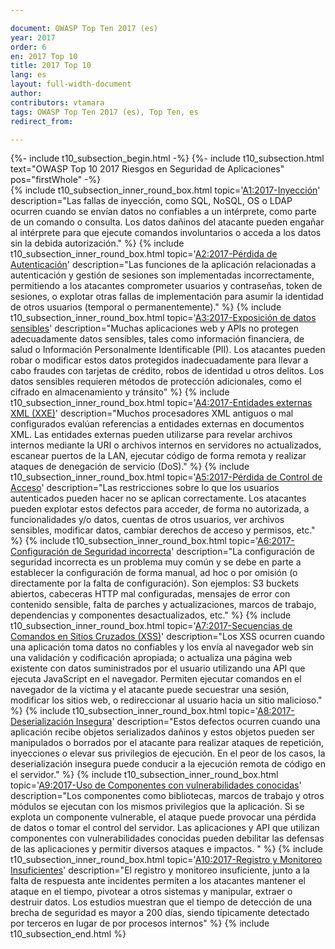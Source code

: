 ```yaml
---

document: OWASP Top Ten 2017 (es)
year: 2017
order: 6
en: 2017 Top 10
title: 2017 Top 10
lang: es
layout: full-width-document
author:
contributors: vtamara
tags: OWASP Top Ten 2017 (es), Top Ten, es
redirect_from:

---
```


{%- include t10_subsection_begin.html -%}
{%- include t10_subsection.html text="OWASP Top 10 2017 Riesgos en Seguridad de
Aplicaciones" pos="firstWhole" -%}
<br>
{% include t10_subsection_inner_round_box.html
   topic='[A1:2017-Inyección](A1_2017-Inyección)'
   description="Las fallas de inyección, como SQL, NoSQL, OS o LDAP ocurren 
   cuando se envían datos no confiables a un intérprete, como parte de un 
   comando o consulta. Los datos dañinos del atacante pueden engañar al 
   intérprete para que ejecute comandos involuntarios o acceda a los datos 
   sin la debida autorización."
%}
{% include t10_subsection_inner_round_box.html
   topic='[A2:2017-Pérdida de Autenticación](A2_2017-Pérdida_de_Autenticación)'
   description="Las funciones de la aplicación relacionadas a autenticación y
   gestión de sesiones son implementadas incorrectamente, permitiendo a los 
   atacantes comprometer usuarios y contraseñas, token de sesiones, o 
   explotar otras fallas de implementación para asumir la identidad de 
   otros usuarios (temporal o permanentemente)."
%}
{% include t10_subsection_inner_round_box.html
   topic='[A3:2017-Exposición de datos sensibles](A3_2017-Exposición_de_datos_sensibles)'
   description="Muchas aplicaciones web y APIs no protegen adecuadamente datos
   sensibles, tales como información financiera, de salud o Información 
   Personalmente Identificable (PII). Los atacantes pueden robar o 
   modificar estos datos protegidos inadecuadamente para llevar a cabo 
   fraudes con tarjetas de crédito, robos de identidad u otros delitos. 
   Los datos sensibles requieren métodos de protección adicionales, 
   como el cifrado en almacenamiento y tránsito"
%}
{% include t10_subsection_inner_round_box.html
   topic='[A4:2017-Entidades externas XML (XXE)](A4_2017-Entidades_externas_XML_(XXE))'
   description="Muchos procesadores XML antiguos o mal configurados evalúan
   referencias a entidades externas en documentos XML. Las entidades externas 
   pueden utilizarse para revelar archivos internos mediante la URI 
   o archivos internos en servidores no actualizados, escanear puertos de
   la LAN, ejecutar código de forma remota y realizar ataques de 
   denegación de servicio (DoS)."
%}
{% include t10_subsection_inner_round_box.html
   topic='[A5:2017-Pérdida de Control de Acceso](A5_2017-Pérdida_de_Control_de_Acceso)'
   description="Las restricciones sobre lo que los usuarios autenticados 
   pueden hacer no se aplican correctamente. Los atacantes pueden explotar 
   estos defectos para acceder, de forma no autorizada, a funcionalidades 
   y/o datos, cuentas de otros usuarios, ver archivos sensibles,
   modificar datos, cambiar derechos de acceso y permisos, etc."
%}
{% include t10_subsection_inner_round_box.html
   topic='[A6:2017-Configuración de Seguridad incorrecta](A6_2017-Configuración_de_Seguridad_incorrecta)'
   description="La configuración de seguridad incorrecta es un problema muy
   común y se debe en parte a establecer la configuración de forma manual, 
   ad hoc o por omisión (o directamente por la falta de configuración). 
   Son ejemplos: S3 buckets abiertos, cabeceras HTTP mal configuradas, 
   mensajes de error con contenido sensible, falta de parches y 
   actualizaciones, marcos de trabajo, dependencias y componentes 
   desactualizados, etc."
%}
{% include t10_subsection_inner_round_box.html
   topic='[A7:2017-Secuencias de Comandos en Sitios Cruzados (XSS)](A7_2017-Secuencias_de_Comandos_en_Sitios_Cruzados_(XSS))'
   description="Los XSS ocurren cuando una aplicación toma datos no 
   confiables y los envía al navegador web sin una validación y codificación 
   apropiada; o actualiza una página web existente con datos
   suministrados por el usuario utilizando una API que ejecuta JavaScript 
   en el navegador. Permiten ejecutar comandos en el navegador de la víctima 
   y el atacante puede secuestrar una sesión, modificar los 
   sitios web, o redireccionar al usuario hacia un sitio malicioso."
%}
{% include t10_subsection_inner_round_box.html
   topic='[A8:2017-Deserialización Insegura](A8_2017-Deserialización_Insegura)'
   description="Estos defectos ocurren cuando una aplicación recibe objetos
   serializados dañinos y estos objetos pueden ser manipulados o borrados 
   por el atacante para realizar ataques de repetición, inyecciones o 
   elevar sus privilegios de ejecución. En el peor de los casos, la 
   deserialización insegura puede conducir a la ejecución remota de 
   código en el servidor."
%}
{% include t10_subsection_inner_round_box.html
   topic='[A9:2017-Uso de Componentes con vulnerabilidades conocidas](A9_2017-Uso_de_Componentes_con_vulnerabilidades_conocidas)'
   description="Los componentes como bibliotecas, marcos de trabajo y otros 
   módulos se ejecutan con los mismos privilegios que la aplicación. 
   Si se explota un componente vulnerable, el ataque puede provocar
   una pérdida de datos o tomar el control del servidor. Las aplicaciones 
   y API que utilizan componentes con vulnerabilidades conocidas pueden 
   debilitar las defensas de las aplicaciones y permitir diversos 
   ataques e impactos. "
%}
{% include t10_subsection_inner_round_box.html
   topic='[A10:2017-Registro y Monitoreo Insuficientes](A10_2017-Registro_y_Monitoreo_Insuficientes)'
   description="El registro y monitoreo insuficiente, junto a la falta de
   respuesta ante incidentes permiten a los atacantes mantener el ataque 
   en el tiempo, pivotear a otros sistemas y manipular, extraer o
   destruir datos. Los estudios muestran que el tiempo de detección de una
   brecha de seguridad es mayor a 200 días, siendo típicamente detectado 
   por terceros en lugar de por procesos internos"
%}
{% include t10_subsection_end.html %}
